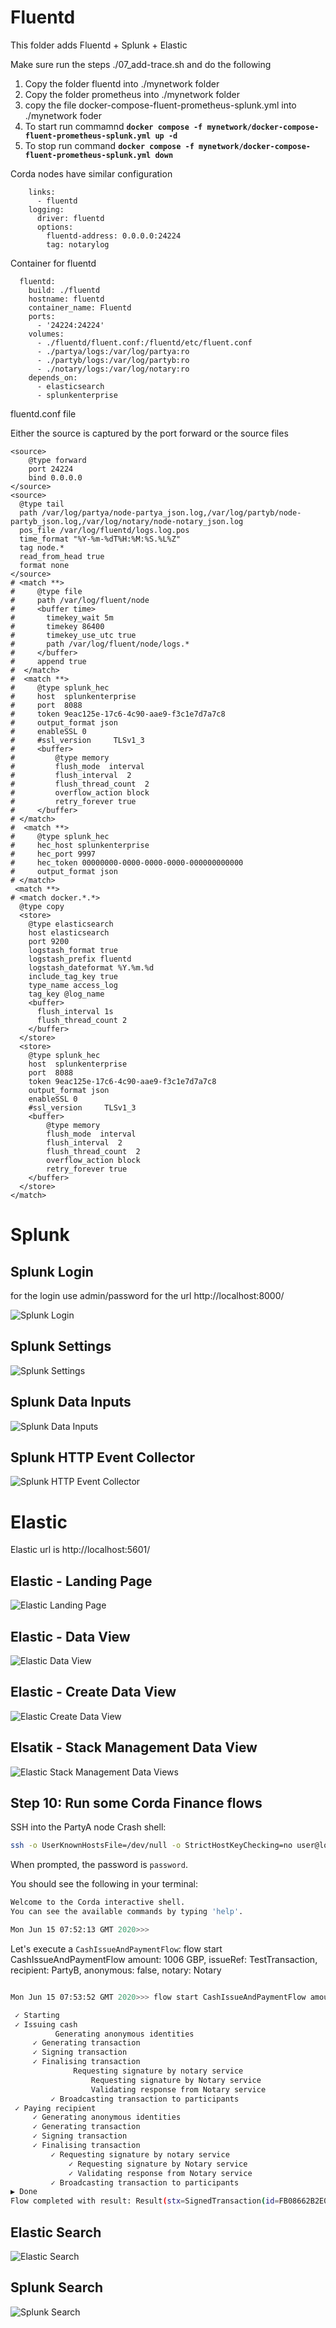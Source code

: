 # Fluentd

This folder adds Fluentd + Splunk + Elastic

Make sure run the steps ./07_add-trace.sh and do the following
1. Copy the folder fluentd into ./mynetwork folder
2. Copy the folder prometheus into ./mynetwork folder
3. copy the file docker-compose-fluent-prometheus-splunk.yml into ./mynetwork foder
4. To start run commamnd **`docker compose -f mynetwork/docker-compose-fluent-prometheus-splunk.yml up -d`**
5. To stop run command **`docker compose -f mynetwork/docker-compose-fluent-prometheus-splunk.yml down`**



Corda nodes have similar configuration
```
    links:
      - fluentd
    logging:
      driver: fluentd
      options:
        fluentd-address: 0.0.0.0:24224
        tag: notarylog
```

Container for fluentd
```
  fluentd:
    build: ./fluentd
    hostname: fluentd
    container_name: Fluentd
    ports:
      - '24224:24224'
    volumes:
      - ./fluentd/fluent.conf:/fluentd/etc/fluent.conf
      - ./partya/logs:/var/log/partya:ro
      - ./partyb/logs:/var/log/partyb:ro
      - ./notary/logs:/var/log/notary:ro   
    depends_on:
      - elasticsearch
      - splunkenterprise
```

fluentd.conf file

Either the source is captured by the port forward or the source files
```
<source>
    @type forward
    port 24224
    bind 0.0.0.0
</source>
<source>
  @type tail
  path /var/log/partya/node-partya_json.log,/var/log/partyb/node-partyb_json.log,/var/log/notary/node-notary_json.log   
  pos_file /var/log/fluentd/logs.log.pos
  time_format "%Y-%m-%dT%H:%M:%S.%L%Z"
  tag node.*
  read_from_head true
  format none
</source>
# <match **>
#     @type file
#     path /var/log/fluent/node
#     <buffer time>
#       timekey_wait 5m
#       timekey 86400
#       timekey_use_utc true
#       path /var/log/fluent/node/logs.*
#     </buffer>
#     append true
#  </match>
#  <match **>
#     @type splunk_hec
#     host  splunkenterprise
#     port  8088
#     token 9eac125e-17c6-4c90-aae9-f3c1e7d7a7c8
#     output_format json
#     enableSSL 0
#     #ssl_version     TLSv1_3
#     <buffer>
#         @type memory
#         flush_mode  interval
#         flush_interval  2
#         flush_thread_count  2
#         overflow_action block
#         retry_forever true
#     </buffer>
# </match>
#  <match **>
#     @type splunk_hec
#     hec_host splunkenterprise
#     hec_port 9997
#     hec_token 00000000-0000-0000-0000-000000000000
#     output_format json
# </match>
 <match **>
# <match docker.*.*>
  @type copy
  <store>
    @type elasticsearch
    host elasticsearch
    port 9200
    logstash_format true
    logstash_prefix fluentd
    logstash_dateformat %Y.%m.%d
    include_tag_key true
    type_name access_log
    tag_key @log_name
    <buffer>
      flush_interval 1s
      flush_thread_count 2
    </buffer>
  </store>
  <store>
    @type splunk_hec
    host  splunkenterprise
    port  8088
    token 9eac125e-17c6-4c90-aae9-f3c1e7d7a7c8
    output_format json
    enableSSL 0
    #ssl_version     TLSv1_3
    <buffer>
        @type memory
        flush_mode  interval
        flush_interval  2
        flush_thread_count  2
        overflow_action block
        retry_forever true
    </buffer>  
  </store>
</match>
```

# Splunk
## Splunk Login
for the login use admin/password for the url http://localhost:8000/

![Splunk Login](/assets/Elastic-splunk/Splunk-Login.png)
## Splunk Settings
![Splunk Settings](/assets/Elastic-splunk/splunk-Settings.png)

## Splunk Data Inputs
![Splunk Data Inputs](/assets/Elastic-splunk/splunk-Data%20Inputs.png)

## Splunk HTTP Event Collector
![Splunk HTTP Event Collector](/assets/Elastic-splunk/splunk-GlobalSettings-HTTP%20Event%20Collector.png)

# Elastic

Elastic url is http://localhost:5601/

## Elastic - Landing Page
![Elastic Landing Page](../assets/elastic-splunk/Elastic-LandingPage.png)

## Elastic - Data View
![Elastic Data View](/assets/Elastic-splunk/Elastic-Data-Views.png)

## Elastic - Create Data View
![Elastic Create Data View](/assets/Elastic-splunk/Elastic-Create%20Data%20View.png)


## Elsatik - Stack Management Data View
![Elastic Stack Management Data Views](/assets/Elastic-splunk/Elastic-StackManagement%20-%20Data%20Views.png)

## Step 10: Run some Corda Finance flows

SSH into the PartyA node Crash shell:

```bash
ssh -o UserKnownHostsFile=/dev/null -o StrictHostKeyChecking=no user@localhost -p 2222
```

When prompted, the password is `password`.

You should see the following in your terminal:

```bash
Welcome to the Corda interactive shell.
You can see the available commands by typing 'help'.

Mon Jun 15 07:52:13 GMT 2020>>>
```

Let's execute a `CashIssueAndPaymentFlow`:
flow start CashIssueAndPaymentFlow amount: 1006 GBP, issueRef: TestTransaction, recipient: PartyB, anonymous: false, notary: Notary
```bash

```

```bash
Mon Jun 15 07:53:52 GMT 2020>>> flow start CashIssueAndPaymentFlow amount: 1000 GBP, issueRef: TestTransaction, recipient: PartyB, anonymous: false, notary: Notary

 ✓ Starting
 ✓ Issuing cash
          Generating anonymous identities
     ✓ Generating transaction
     ✓ Signing transaction
     ✓ Finalising transaction
              Requesting signature by notary service
                  Requesting signature by Notary service
                  Validating response from Notary service
         ✓ Broadcasting transaction to participants
 ✓ Paying recipient
     ✓ Generating anonymous identities
     ✓ Generating transaction
     ✓ Signing transaction
     ✓ Finalising transaction
         ✓ Requesting signature by notary service
             ✓ Requesting signature by Notary service
             ✓ Validating response from Notary service
         ✓ Broadcasting transaction to participants
▶︎ Done
Flow completed with result: Result(stx=SignedTransaction(id=FB08662B2E0A19ECF9B0E3E44D2DF25934F9576DBF262D794EE2C795C3269503), recipient=O=PartyB, L=London, C=GB)
```

## Elastic Search
![Elastic Search](../assets/elastic-splunk/Elastic-Search.png)

## Splunk Search
![Splunk Search](../assets/elastic-splunk/Splunk-Search.png)